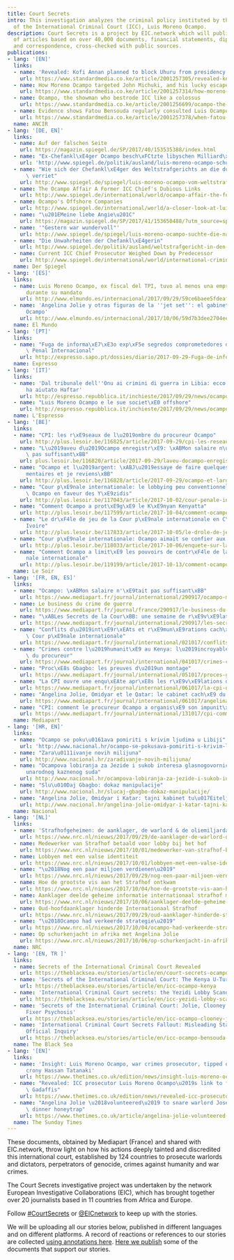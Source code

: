 ```yaml
---
title: Court Secrets
intro: This investigation analyzes the criminal policy instituted by the first prosecutor
  of the International Criminal Court (ICC), Luis Moreno Ocampo.
description: Court Secrets is a project by EIC.network which will publish a series
  of articles based on over 40,000 documents, financial statements, diplomatic cables
  and correspondence, cross-checked with public sources.
publications:
- lang: '[EN]'
  links:
  - name: 'Revealed: Kofi Annan planned to block Uhuru from presidency'
    url: https://www.standardmedia.co.ke/article/2001257305/revealed-kofi-annan-planned-to-block-uhuru-from-presidency
  - name: How Moreno Ocampo targeted John Michuki, and his lucky escape
    url: https://www.standardmedia.co.ke/article/2001257314/how-moreno-ocampo-targeted-john-michuki-and-his-lucky-escape
  - name: Ocampo, the showman who bestrode ICC like a colossus
    url: https://www.standardmedia.co.ke/article/2001256699/ocampo-the-showman-who-bestrode-icc-like-a-colossus#annotations:8UuQtrDhEeeLK3d_ZY-bRQ
  - name: Evidence shows Fatou Bensouda regularly consulted Luis Ocampo
    url: https://www.standardmedia.co.ke/article/2001257378/when-fatou-bensouda-sought-for-shoulder-to-lean-on
  name: ANCIR
- lang: '[DE, EN]'
  links:
  - name: Auf der falschen Seite
    url: https://magazin.spiegel.de/SP/2017/40/153535388/index.html
  - name: "Ex-Chefankl\xE4ger Ocampo besch\xFCtzte libyschen Milliard\xE4r"
    url: 'http://www.spiegel.de/politik/ausland/luis-moreno-ocampo-schuetzte-libyschen-milliardaer-vor-strafverfolgung-a-1170573.html '
  - name: "Wie sich der Chefankl\xE4ger des Weltstrafgerichts an die dunkle Seite\
      \ verriet"
    url: http://www.spiegel.de/spiegel/luis-moreno-ocampo-vom-weltstrafgericht-und-seine-machenschaften-a-1170649.html
  - name: The Ocampo Affair A Former ICC Chief's Dubious Links
    url: http://www.spiegel.de/international/world/ocampo-affair-the-former-icc-chief-s-dubious-libyan-ties-a-1171195.html
  - name: Ocampo's Offshore Companies
    url: http://www.spiegel.de/international/world/a-closer-look-at-luis-moreno-ocampo-s-offshore-companies-a-1171210.html
  - name: "\u201EMeine liebe Angie\u201C"
    url: https://magazin.spiegel.de/SP/2017/41/153650488/?utm_source=spon&utm_campaign=centerpage
  - name: '"Gestern war wundervoll"'
    url: http://www.spiegel.de/spiegel/luis-moreno-ocampo-suchte-die-naehe-von-stars-wie-angelina-jolie-a-1172192.html?utm_source=feedburner&utm_medium=twitter&utm_campaign=Feed%3A%20spiegel%2FjrUJ%20(SPIEGEL%20ONLINE%20-%20Schlagzeilen)
  - name: "Die Unwahrheiten der Chefankl\xE4gerin"
    url: http://www.spiegel.de/politik/ausland/weltstrafgericht-in-den-haag-die-unwahrheiten-der-chefanklaegerin-a-1172753.html
  - name: Current ICC Chief Prosecutor Weighed Down by Predecessor
    url: http://www.spiegel.de/international/world/international-criminal-court-scandal-widens-a-1173156.html
  name: Der Spiegel
- lang: '[ES]'
  links:
  - name: Luis Moreno Ocampo, ex fiscal del TPI, tuvo al menos una empresa 'offshore'
      durante su mandato
    url: http://www.elmundo.es/internacional/2017/09/29/59ce6baee5fdeafd1c8b4658.html
  - name: 'Angelina Jolie y otras figuras de la ''jet set'': el gabinete secreto de
      Ocampo'
    url: http://www.elmundo.es/internacional/2017/10/06/59d7b3dee2704eea488b460e.html
  name: El Mundo
- lang: '[PT]'
  links:
  - name: "Fuga de informa\xE7\xE3o exp\xF5e segredos comprometedores do Tribunal\
      \ Penal Internacional"
    url: http://expresso.sapo.pt/dossies/diario/2017-09-29-Fuga-de-informacao-expoe-segredos-comprometedores-do-Tribunal-Penal-Internacional/
  name: Expresso
- lang: '[IT]'
  links:
  - name: 'Dal tribunale dell''Onu ai crimini di guerra in Libia: ecco come Ocampo
      ha aiutato Haftar'
    url: http://espresso.repubblica.it/inchieste/2017/09/29/news/ocampo-il-magistrato-che-ha-aiutato-haftar-1.311122?ref=HEF_RULLO
  - name: "Luis Moreno Ocampo e le sue societ\xE0 offshore"
    url: http://espresso.repubblica.it/inchieste/2017/09/29/news/ocampo-e-le-societa-offshore-1.311123
  name: L'Espresso
- lang: '[BE]'
  links:
  - name: "CPI: les r\xE9seaux de l\u2019ombre du procureur Ocampo"
    url: http://plus.lesoir.be/116825/article/2017-09-29/cpi-les-reseaux-de-lombre-du-procureur-ocampo
  - name: "L\u2019aveu d\u2019Ocampo enregistr\xE9: \xABMon salaire n\u2019\xE9tait\
      \ pas suffisant\xBB"
    url: plus.lesoir.be/116820/article/2017-09-29/laveu-docampo-enregistre-mon-salaire-netait-pas-suffisant
  - name: "Ocampo et l\u2019argent: \xABJ\u2019essaye de faire quelques millions suppl\xE9\
      mentaires et je reviens\xBB"
    url: http://plus.lesoir.be/116828/article/2017-09-29/ocampo-et-largent-jessaye-de-faire-quelques-millions-supplementaires-et-je
  - name: "Cour p\xE9nale internationale: le lobbying peu conventionnel du procureur\
      \ Ocampo en faveur des Y\xE9zidis"
    url: http://plus.lesoir.be/117043/article/2017-10-02/cour-penale-internationale-le-lobbying-peu-conventionnel-du-procureur-ocampo-en
  - name: "Comment Ocampo a prot\xE9g\xE9 le K\xE9nyan Kenyatta"
    url: http://plus.lesoir.be/117599/article/2017-10-04/comment-ocampo-protege-le-kenyan-kenyatta
  - name: "Le dr\xF4le de jeu de la Cour p\xE9nale internationale en C\xF4te d\u2019\
      Ivoire"
    url: http://plus.lesoir.be/117833/article/2017-10-05/le-drole-de-jeu-de-la-cour-penale-internationale-en-cote-divoire
  - name: "Cour p\xE9nale internationale: Ocampo aimait se confier aux people"
    url: http://plus.lesoir.be/118033/article/2017-10-06/enquete-sur-la-cour-penale-internationale-ocamapo-aimait-se-confier-aux-peoples
  - name: "Comment Ocampo a limit\xE9 les pouvoirs de contr\xF4le de la Cour p\xE9\
      nale internationale"
    url: http://plus.lesoir.be/119199/article/2017-10-13/comment-ocampo-limite-les-pouvoirs-de-controle-de-la-cour-penale-internationale
  name: Le Soir
- lang: '[FR, EN, ES]'
  links:
  - name: "Ocampo: \xABMon salaire n'\xE9tait pas suffisant\xBB"
    url: https://www.mediapart.fr/journal/international/290917/ocampo-mon-salaire-netait-pas-suffisant
  - name: Le business du crime de guerre
    url: https://www.mediapart.fr/journal/france/290917/le-business-du-crime-de-guerre
  - name: "\xABLes Secrets de la Cour\xBB: une semaine de r\xE9v\xE9lations"
    url: https://www.mediapart.fr/journal/international/290917/les-secrets-de-la-cour-une-semaine-de-revelations
  - name: "Conflits d\u2019int\xE9r\xEAts et r\xE9mun\xE9rations cach\xE9es \xE0 la\
      \ Cour p\xE9nale internationale"
    url: https://www.mediapart.fr/journal/international/021017/conflits-d-interets-et-remunerations-cachees-la-cour-penale-internationale
  - name: "Crimes contre l\u2019humanit\xE9 au Kenya: l\u2019incroyable double jeu\
      \ du procureur"
    url: https://www.mediapart.fr/journal/international/041017/crimes-contre-l-humanite-au-kenya-l-incroyable-double-jeu-du-procureur
  - name: "Proc\xE8s Gbagbo: les preuves d\u2019un montage"
    url: https://www.mediapart.fr/journal/international/051017/proces-gbagbo-les-preuves-d-un-montage
  - name: "La CPI ouvre une enqu\xEAte apr\xE8s les r\xE9v\xE9lations de Mediapart"
    url: https://www.mediapart.fr/journal/international/061017/la-cpi-ouvre-une-enquete-apres-les-revelations-de-mediapart
  - name: "Angelina Jolie, Omidyar et le Qatar: le cabinet cach\xE9 du procureur Ocampo"
    url: https://www.mediapart.fr/journal/international/061017/angelina-jolie-omidyar-et-le-qatar-le-cabinet-cache-du-procureur-ocampo
  - name: "CPI: comment le procureur Ocampo a organis\xE9 son impunit\xE9"
    url: https://www.mediapart.fr/journal/international/131017/cpi-comment-le-procureur-ocampo-organise-son-impunite?utm_source=twitter&utm_medium=social&utm_campaign=Sharing&xtor=CS3-67
  name: Mediapart
- lang: '[HR, EN]'
  links:
  - name: "Ocampo se poku\u0161ava pomiriti s krivim ljudima u Libiji"
    url: 'http://www.nacional.hr/ocampo-se-pokusava-pomiriti-s-krivim-ljudima-u-libiji/   '
  - name: "Zara\u0111ivanje novih milijuna"
    url: http://www.nacional.hr/zaradivanje-novih-milijuna/
  - name: "Ocampova lobiranja za Jezide i sukob interesa glasnogovornice Me\u0111\
      unarodnog kaznenog suda"
    url: http://www.nacional.hr/ocampova-lobiranja-za-jezide-i-sukob-interesa-glasnogovornice-medunarodnog-kaznenog-suda/
  - name: "Slu\u010Daj Gbagbo: dokaz manipulacije"
    url: http://www.nacional.hr/slucaj-gbagbo-dokaz-manipulacije/
  - name: "Angelina Jolie, Omidyar i Katar: tajni kabinet tu\u017Eitelja Ocampe"
    url: http://www.nacional.hr/angelina-jolie-omidyar-i-katar-tajni-kabinet-tuzitelja-ocampe/
  name: Nacional
- lang: '[NL]'
  links:
  - name: 'Strafhofgeheimen: de aanklager, de warlord & de oliemiljardair'
    url: https://www.nrc.nl/nieuws/2017/09/29/de-aanklager-de-warlord-de-oliemiljardair-13256773-a1575439
  - name: Medewerker van Strafhof betaald voor lobby bij het hof
    url: https://www.nrc.nl/nieuws/2017/10/01/medewerker-van-strafhof-betaald-voor-lobby-bij-het-hof-13279456-a1575628
  - name: Lobbyen met een valse identiteit
    url: https://www.nrc.nl/nieuws/2017/10/01/lobbyen-met-een-valse-identiteit-13287100-a1575590
  - name: "\u2018Nog een paar miljoen verdienen\u2019"
    url: https://www.nrc.nl/nieuws/2017/09/29/nog-een-paar-miljoen-verdienen-13256808-a1575438
  - name: Hoe de grootste vis aan het Strafhof ontkwam
    url: https://www.nrc.nl/nieuws/2017/10/04/hoe-de-grootste-vis-aan-het-strafhof-ontkwam-13335995-a1575977
  - name: Aanklager deelde geheime informatie internationaal strafhof met actrice
    url: https://www.nrc.nl/nieuws/2017/10/06/aanklager-deelde-geheime-informatie-internationaal-strafhof-met-actrice-13366781-a1576315?utm_source=NRC&utm_medium=related&utm_campaign=related2
  - name: Oud-hoofdaanklager hinderde Internationaal Strafhof
    url: https://www.nrc.nl/nieuws/2017/09/29/oud-aanklager-hinderde-strafhof-13256762-a1575437
  - name: "\u2018Ocampo had verkeerde strategie\u2019"
    url: https://www.nrc.nl/nieuws/2017/10/04/ocampo-had-verkeerde-strategie-13317320-a1575853
  - name: Op schurkenjacht in afrika met Angelina Jolie
    url: https://www.nrc.nl/nieuws/2017/10/06/op-schurkenjacht-in-afrika-met-angelina-jolie-13367654-a1576314
  name: NRC
- lang: '[EN, TR ]'
  links:
  - name: Secrets of the International Criminal Court Revealed
    url: https://theblacksea.eu/stories/article/en/court-secrets-ocampo-explainer
  - name: 'Secrets of the International Criminal Court: The Kenya U-Turn'
    url: https://theblacksea.eu/stories/article/en/icc-ocampo-kenya
  - name: 'International Criminal Court secrets: the Yezidi Lobby Scandal'
    url: https://theblacksea.eu/stories/article/en/icc-yezidi-lobby-scandal
  - name: 'Secrets of the International Criminal Court: Jolie, Clooney and the World
      Fixer Psychosis'
    url: https://theblacksea.eu/stories/article/en/icc-ocampo-clooney-jolie
  - name: 'International Criminal Court Secrets Fallout: Misleading Statements and
      Official Inquiry'
    url: https://theblacksea.eu/stories/article/en/icc-ocampo-bensouda-fallout
  name: The Black Sea
- lang: '[EN]'
  links:
  - name: 'Insight: Luis Moreno Ocampo, war crimes prosecutor, tipped off Gadaffi
      crony Hassan Tatanaki'
    url: https://www.thetimes.co.uk/edition/news/insight-luis-moreno-ocampo-war-crimes-prosecutor-tipped-off-gadaffi-crony-hassan-tatanaki-3cc0nrpj0
  - name: "Revealed: ICC prosecutor Luis Moreno Ocampo\u2019s link to friend of the\
      \ Gadaffis"
    url: https://www.thetimes.co.uk/edition/news/revealed-icc-prosecutor-luis-morteno-ocampos-link-to-friend-of-the-gadaffis-37kdkb0gr
  - name: "Angelina Jolie \u2018volunteered\u2019 to snare warlord Joseph Kony in\
      \ dinner honeytrap"
    url: https://www.thetimes.co.uk/article/angelina-jolie-volunteered-to-snare-warlord-joseph-kony-in-dinner-honeytrap-q3xw8bpzt
  name: The Sunday Times
---
```


These documents, obtained by Mediapart (France) and shared with EIC.network, throw light on how his actions deeply tainted and discredited this international court, established by 124 countries to prosecute warlords and dictators, perpetrators of genocide, crimes against humanity and war crimes.

The Court Secrets investigative project was undertaken by the network European Investigative Collaborations (EIC), which has brought together over 20 journalists based in 11 countries from Africa and Europe.

Follow [#CourtSecrets](https://twitter.com/search?f=tweets&q=#MaltaFiles&src=typd) or [@EICnetwork](https://twitter.com/eicnetwork) to keep up with the stories.

We will be uploading all our stories below, published in different languages and on different platforms. A record of reactions or references to our stories are collected [using annotations here](https://hypothes.is/users/EICnetwork). [Here we publish](https://eic.network/blog/court-documents) some of the documents that support our stories.
